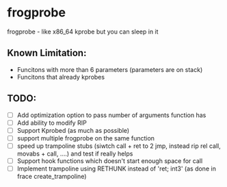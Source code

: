 # frogprobe
frogprobe - like x86_64 kprobe but you can sleep in it

## Known Limitation:
- Funcitons with more than 6 parameters (parameters are on stack)
- Funcitons that already kprobes

## TODO:
- [ ] Add optimization option to pass number of arguments function has
- [ ] Add ability to modify RIP
- [ ] Support Kprobed (as much as possible)
- [ ] support multiple frogprobe on the same function
- [ ] speed up trampoline stubs (siwtch call + ret to 2 jmp, instead rip rel call, movabs + call, ....) and test if really helps
- [ ] Support hook functions which doesn't start enough space for call
- [ ] Implement trampoline using RETHUNK instead of 'ret; int3' (as done in frace create_trampoline)

